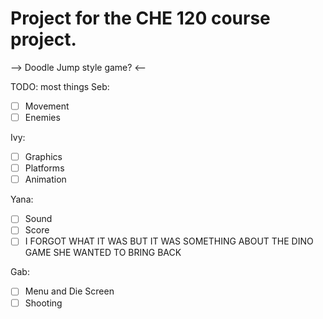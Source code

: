 # Project for the CHE 120 course project. 

--> Doodle Jump style game? <--

TODO: most things
Seb:
- [ ] Movement
- [ ] Enemies

Ivy:
- [ ] Graphics
- [ ] Platforms
- [ ] Animation

Yana:
- [ ] Sound
- [ ] Score
- [ ] I FORGOT WHAT IT WAS BUT IT WAS SOMETHING ABOUT THE DINO GAME SHE WANTED TO BRING BACK

Gab:
- [ ] Menu and Die Screen
- [ ] Shooting
